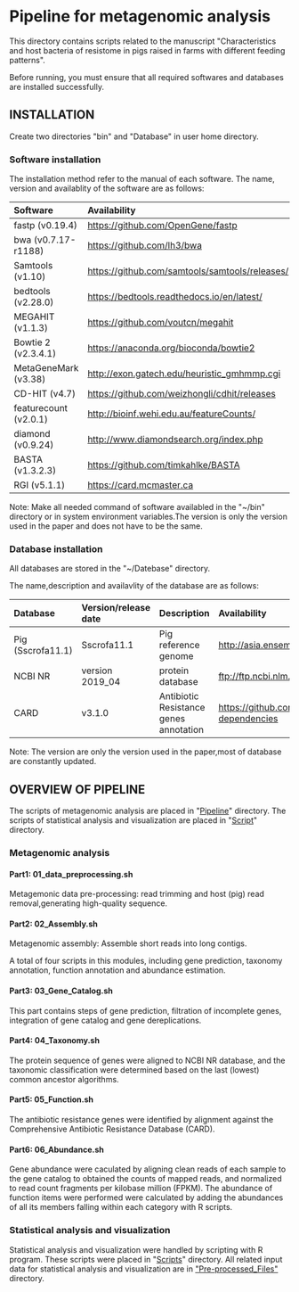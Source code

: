 # Pipeline for metagenomic analysis

This directory contains scripts related to the manuscript "Characteristics and host bacteria of resistome in pigs raised in farms with different feeding patterns". 

Before running, you must ensure that all required softwares and databases are installed successfully. 

## INSTALLATION

Create two directories "bin" and "Database" in user home directory. 

### Software installation

The installation method refer to the manual of each software. The name, version and availablity of the software are as follows:  

|Software|Availability|
|:-----|:---------|
|fastp (v0.19.4)|https://github.com/OpenGene/fastp|
|bwa (v0.7.17-r1188)|https://github.com/lh3/bwa|
|Samtools (v1.10)|https://github.com/samtools/samtools/releases/|
|bedtools (v2.28.0)|https://bedtools.readthedocs.io/en/latest/|
|MEGAHIT (v1.1.3)|https://github.com/voutcn/megahit|
|Bowtie 2 (v2.3.4.1)|https://anaconda.org/bioconda/bowtie2|
|MetaGeneMark (v3.38)|http://exon.gatech.edu/heuristic_gmhmmp.cgi|
|CD-HIT (v4.7)|https://github.com/weizhongli/cdhit/releases|
|featurecount (v2.0.1)|http://bioinf.wehi.edu.au/featureCounts/|
|diamond (v0.9.24)|http://www.diamondsearch.org/index.php|
|BASTA (v1.3.2.3)|https://github.com/timkahlke/BASTA|
|RGI (v5.1.1)|https://card.mcmaster.ca|

Note: Make all needed command of software availabled in the "~/bin" directory or in system environment variables.The version is only the version used in the paper and does not have to be the same. 

### Database installation

All databases are stored in the "~/Datebase" directory. 

The name,description and availavlity of the database are as follows: 

|Database|Version/release date|Description|Availability|
|:-------|:-------------------|:----------|:-----------|
|Pig (Sscrofa11.1)|Sscrofa11.1|Pig reference genome|http://asia.ensembl.org/Sus_scrofa/Info/Index|
|NCBI NR|version 2019_04|protein database|ftp://ftp.ncbi.nlm.nih.gov/blast/db|
|CARD|v3.1.0|Antibiotic Resistance genes annotation|https://github.com/arpcard/rgi#install-dependencies|

Note: The version are only the version used in the paper,most of database are constantly updated.

## OVERVIEW OF PIPELINE

The scripts of metagenomic analysis are placed in "[Pipeline](https://github.com/zhouyunyan/PIGC/tree/master/Pipeline)" directory. The scripts of statistical analysis and visualization are placed in "[Script](https://github.com/zhouyunyan/PIGC/tree/master/Pipeline)" directory.

### Metagenomic analysis

#### Part1: 01_data_preprocessing.sh

Metagemonic data pre-processing: read trimming and host (pig) read removal,generating high-quality sequence. 

#### Part2: 02_Assembly.sh

Metagenomic assembly: Assemble short reads into long contigs.

A total of four scripts in this modules, including gene prediction, taxonomy annotation, function annotation and abundance estimation.

#### Part3: 03_Gene_Catalog.sh 

This part contains steps of gene prediction, filtration of incomplete genes, integration of gene catalog and gene dereplications.

#### Part4: 04_Taxonomy.sh 

The protein sequence of genes were aligned to NCBI NR database, and the taxonomic classification were determined based on the last (lowest) common ancestor algorithms.

#### Part5: 05_Function.sh

The antibiotic resistance genes were identified by alignment against the Comprehensive Antibiotic Resistance Database (CARD).

#### Part6: 06_Abundance.sh

Gene abundance were caculated by aligning clean reads of each sample to the gene catalog to obtained the counts of mapped reads, and  normalized to read count fragments per kilobase million (FPKM). The abundance of function items were performed were calculated by adding the abundances of all its members falling within each category with R scripts. 

### Statistical analysis and visualization

Statistical analysis and visualization were handled by scripting with R program. These scripts were placed in "[Scripts](https://github.com/zhouyunyan/PIGC/tree/master/Scripts)" directory. All related input data for statistical analysis and visualization are in ["Pre-processed_Files"](https://github.com/zhouyunyan/PIGC/tree/master/Pre-processed_Files) directory.
